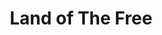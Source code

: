 ---
pid: FS136
title: Land of The Free
location_transcription: By the eagles stadium
zipcode: '19131'
outside_phl: 
neighborhood: Wynnefield
age: '16'
age_range: 13-19
instagram: 
image_file_name: FS_136.jpg
proposal_transcription: A monument to the NFL Players that took a knee for the national
  anthem
topic: Social Justice,Sports,Freedom
topic_summary: 0, 0, 0
type: Other No Form,Image
keywords_other: take a knee, protest, activism, NFL, stadium
credit: Percia Billa
image_labels: 
twitter: 
facebook: 
permalink: "/monuments/fs136/"
layout: item-page
---